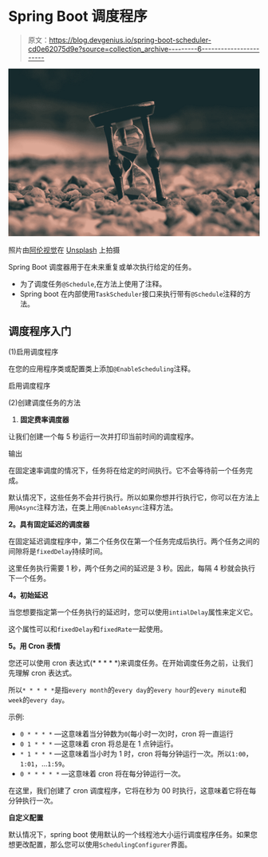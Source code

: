 # Spring Boot 调度程序

> 原文：<https://blog.devgenius.io/spring-boot-scheduler-cd0e62075d9e?source=collection_archive---------6----------------------->

![](img/c4d4e765b1d8dc9a5bcda3bb5cfb9df0.png)

照片由[阿伦视觉](https://unsplash.com/@aronvisuals?utm_source=medium&utm_medium=referral)在 [Unsplash](https://unsplash.com?utm_source=medium&utm_medium=referral) 上拍摄

Spring Boot 调度器用于在未来重复或单次执行给定的任务。

*   为了调度任务`@Schedule`,在方法上使用了注释。
*   Spring boot 在内部使用`TaskScheduler`接口来执行带有`@Schedule`注释的方法。

## 调度程序入门

(1)启用调度程序

在您的应用程序类或配置类上添加`@EnableScheduling`注释。

启用调度程序

(2)创建调度任务的方法

1.  **固定费率调度器**

让我们创建一个每 5 秒运行一次并打印当前时间的调度程序。

输出

在固定速率调度的情况下，任务将在给定的时间执行。它不会等待前一个任务完成。

默认情况下，这些任务不会并行执行。所以如果你想并行执行它，你可以在方法上用`@Async`注释方法，在类上用`@EnableAsync`注释方法。

**2。具有固定延迟的调度器**

在固定延迟调度程序中，第二个任务仅在第一个任务完成后执行。两个任务之间的间隙将是`fixedDelay`持续时间。

这里任务执行需要 1 秒，两个任务之间的延迟是 3 秒。因此，每隔 4 秒就会执行下一个任务。

**4。初始延迟**

当您想要指定第一个任务执行的延迟时，您可以使用`intialDelay`属性来定义它。

这个属性可以和`fixedDelay`和`fixedRate`一起使用。

**5。用 Cron 表情**

您还可以使用 cron 表达式(* * * * *)来调度任务。在开始调度任务之前，让我们先理解 cron 表达式。

所以`* * * * *`是指`every month`的`every day`的`every hour`的`every minute`和`week`的`every day`。

示例:

*   `0 * * * *` —这意味着当分钟数为`0`(每小时一次)时，cron 将一直运行
*   `0 1 * * *` —这意味着 cron 将总是在 1 点钟运行。
*   `* 1 * * *` —这意味着当小时为 1 时，cron 将每分钟运行一次。所以`1:00`，`1:01`，...`1:59`。
*   `0 * * * * *` —这意味着 cron 将在每分钟运行一次。

在这里，我们创建了 cron 调度程序，它将在秒为 00 时执行，这意味着它将在每分钟执行一次。

**自定义配置**

默认情况下，spring boot 使用默认的一个线程池大小运行调度程序任务。如果您想更改配置，那么您可以使用`SchedulingConfigurer`界面。